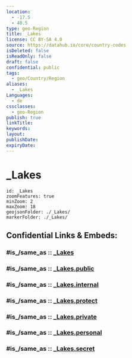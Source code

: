 ```yaml
---
location:
  - -17.5
  - 48.5
type: geo-Region
title: _Lakes
license: CC BY-SA 4.0
source: https://datahub.io/core/country-codes
isDeleted: false
isReadOnly: false
draft: false
confidential: public
tags:
  - geo/Country/Region
aliases:
  - _Lakes
Languages:
  - de
cssclasses:
  - geo-Region
publish: true
linkTitle:
keywords:
layout:
publishDate:
expiryDate:
---
```


# _Lakes

```leaflet
id: _Lakes
zoomFeatures: true 
minZoom: 2 
maxZoom: 18
geojsonFolder: ./_Lakes/
markerFolder: ./_Lakes/
```


## Confidential Links & Embeds: 

### #is_/same_as :: [_Lakes](/_Standards/Earth/Continent/Africa/Africa~East/Madagascar/Provinces~Madagascar/Toamasina/counties~Toamasina/Alaotra-Mangoro/_Lakes.md) 

### #is_/same_as :: [_Lakes.public](/_public/Earth/Continent/Africa/Africa~East/Madagascar/Provinces~Madagascar/Toamasina/counties~Toamasina/Alaotra-Mangoro/_Lakes.public.md) 

### #is_/same_as :: [_Lakes.internal](/_internal/Earth/Continent/Africa/Africa~East/Madagascar/Provinces~Madagascar/Toamasina/counties~Toamasina/Alaotra-Mangoro/_Lakes.internal.md) 

### #is_/same_as :: [_Lakes.protect](/_protect/Earth/Continent/Africa/Africa~East/Madagascar/Provinces~Madagascar/Toamasina/counties~Toamasina/Alaotra-Mangoro/_Lakes.protect.md) 

### #is_/same_as :: [_Lakes.private](/_private/Earth/Continent/Africa/Africa~East/Madagascar/Provinces~Madagascar/Toamasina/counties~Toamasina/Alaotra-Mangoro/_Lakes.private.md) 

### #is_/same_as :: [_Lakes.personal](/_personal/Earth/Continent/Africa/Africa~East/Madagascar/Provinces~Madagascar/Toamasina/counties~Toamasina/Alaotra-Mangoro/_Lakes.personal.md) 

### #is_/same_as :: [_Lakes.secret](/_secret/Earth/Continent/Africa/Africa~East/Madagascar/Provinces~Madagascar/Toamasina/counties~Toamasina/Alaotra-Mangoro/_Lakes.secret.md)


